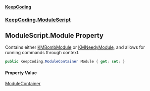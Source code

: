 #### [KeepCoding](index.md 'index')
### [KeepCoding](KeepCoding.md 'KeepCoding').[ModuleScript](ModuleScript.md 'KeepCoding.ModuleScript')
## ModuleScript.Module Property
Contains either [KMBombModule](https://docs.microsoft.com/en-us/dotnet/api/KMBombModule 'KMBombModule') or [KMNeedyModule](https://docs.microsoft.com/en-us/dotnet/api/KMNeedyModule 'KMNeedyModule'), and allows for running commands through context.  
```csharp
public KeepCoding.ModuleContainer Module { get; set; }
```
#### Property Value
[ModuleContainer](ModuleContainer.md 'KeepCoding.ModuleContainer')
